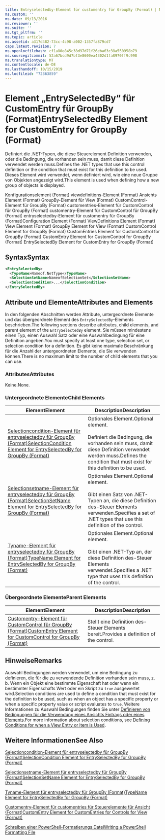```yaml
---
title: Entryselectedby-Element für customentry für GroupBy (Format) | Microsoft-Dokumentation
ms.custom: ''
ms.date: 09/13/2016
ms.reviewer: ''
ms.suite: ''
ms.tgt_pltfrm: ''
ms.topic: article
ms.assetid: a317d482-73cc-4c98-a002-1357fa879cd7
caps.latest.revision: 7
ms.openlocfilehash: cf1a80e845c38d97d71f26eba63c38a550958b79
ms.sourcegitcommit: 52a67bcd9d7bf3e8600ea4302d1fa8970ff9c998
ms.translationtype: MT
ms.contentlocale: de-DE
ms.lasthandoff: 10/15/2019
ms.locfileid: "72363859"
---
```

# <a name="entryselectedby-element-for-customentry-for-groupby-format"></a><span data-ttu-id="0250f-102">Element „EntrySelectedBy“ für CustomEntry für GroupBy (Format)</span><span class="sxs-lookup"><span data-stu-id="0250f-102">EntrySelectedBy Element for CustomEntry for GroupBy (Format)</span></span>

<span data-ttu-id="0250f-103">Definiert die .NET-Typen, die diese Steuerelement Definition verwenden, oder die Bedingung, die vorhanden sein muss, damit diese Definition verwendet werden muss.</span><span class="sxs-lookup"><span data-stu-id="0250f-103">Defines the .NET types that use this control definition or the condition that must exist for this definition to be used.</span></span> <span data-ttu-id="0250f-104">Dieses Element wird verwendet, wenn definiert wird, wie eine neue Gruppe von Objekten angezeigt wird.</span><span class="sxs-lookup"><span data-stu-id="0250f-104">This element is used when defining how a new group of objects is displayed.</span></span>

<span data-ttu-id="0250f-105">Konfigurationselement (Format) viewdefinitions-Element (Format) Ansichts Element (Format) GroupBy-Element für View (Format) CustomControl-Element für GroupBy (Format) customentries-Element für CustomControl für GroupBy (Format) customentry-Element für CustomControl für GroupBy (Format) entryselectedby-Element für customentry für GroupBy (Format)</span><span class="sxs-lookup"><span data-stu-id="0250f-105">Configuration Element (Format) ViewDefinitions Element (Format) View Element (Format) GroupBy Element for View (Format) CustomControl Element for GroupBy (Format) CustomEntries Element for CustomControl for GroupBy (Format) CustomEntry Element for CustomControl for GroupBy (Format) EntrySelectedBy Element for CustomEntry for GroupBy (Format)</span></span>

## <a name="syntax"></a><span data-ttu-id="0250f-106">Syntax</span><span class="sxs-lookup"><span data-stu-id="0250f-106">Syntax</span></span>

```xml
<EntrySelectedBy>
  <TypeName>Nameof.NetType</TypeName>
  <SelectionSetName>NameofSelectionSet</SelectionSetName>
  <SelectionCondition>...</SelectionCondition>
</EntrySelectedBy>
```

## <a name="attributes-and-elements"></a><span data-ttu-id="0250f-107">Attribute und Elemente</span><span class="sxs-lookup"><span data-stu-id="0250f-107">Attributes and Elements</span></span>

<span data-ttu-id="0250f-108">In den folgenden Abschnitten werden Attribute, untergeordnete Elemente und das übergeordnete Element des `EntrySelectedBy`-Elements beschrieben.</span><span class="sxs-lookup"><span data-stu-id="0250f-108">The following sections describe attributes, child elements, and parent element of the `EntrySelectedBy` element.</span></span> <span data-ttu-id="0250f-109">Sie müssen mindestens einen Typ, einen Auswahl Satz oder eine Auswahlbedingung für eine Definition angeben.</span><span class="sxs-lookup"><span data-stu-id="0250f-109">You must specify at least one type, selection set, or selection condition for a definition.</span></span> <span data-ttu-id="0250f-110">Es gibt keine maximale Beschränkung für die Anzahl der untergeordneten Elemente, die Sie verwenden können.</span><span class="sxs-lookup"><span data-stu-id="0250f-110">There is no maximum limit to the number of child elements that you can use.</span></span>

### <a name="attributes"></a><span data-ttu-id="0250f-111">Attributes</span><span class="sxs-lookup"><span data-stu-id="0250f-111">Attributes</span></span>

<span data-ttu-id="0250f-112">Keine.</span><span class="sxs-lookup"><span data-stu-id="0250f-112">None.</span></span>

### <a name="child-elements"></a><span data-ttu-id="0250f-113">Untergeordnete Elemente</span><span class="sxs-lookup"><span data-stu-id="0250f-113">Child Elements</span></span>

|<span data-ttu-id="0250f-114">Element</span><span class="sxs-lookup"><span data-stu-id="0250f-114">Element</span></span>|<span data-ttu-id="0250f-115">Description</span><span class="sxs-lookup"><span data-stu-id="0250f-115">Description</span></span>|
|-------------|-----------------|
|[<span data-ttu-id="0250f-116">Selectioncondition-Element für entryselectedby für GroupBy (Format)</span><span class="sxs-lookup"><span data-stu-id="0250f-116">SelectionCondition Element for EntrySelectedBy for GroupBy (Format)</span></span>](./selectioncondition-element-for-entryselectedby-for-groupby-format.md)|<span data-ttu-id="0250f-117">Optionales Element.</span><span class="sxs-lookup"><span data-stu-id="0250f-117">Optional element.</span></span><br /><br /> <span data-ttu-id="0250f-118">Definiert die Bedingung, die vorhanden sein muss, damit diese Definition verwendet werden muss.</span><span class="sxs-lookup"><span data-stu-id="0250f-118">Defines the condition that must exist for this definition to be used.</span></span>|
|[<span data-ttu-id="0250f-119">Selectionsetname-Element für entryselectedby für GroupBy (Format)</span><span class="sxs-lookup"><span data-stu-id="0250f-119">SelectionSetName Element for EntrySelectedBy for GroupBy (Format)</span></span>](./selectionsetname-element-for-entryselectedby-for-groupby-format.md)|<span data-ttu-id="0250f-120">Optionales Element.</span><span class="sxs-lookup"><span data-stu-id="0250f-120">Optional element.</span></span><br /><br /> <span data-ttu-id="0250f-121">Gibt einen Satz von .NET-Typen an, die diese Definition des-Steuer Elements verwenden.</span><span class="sxs-lookup"><span data-stu-id="0250f-121">Specifies a set of .NET types that use this definition of the control.</span></span>|
|[<span data-ttu-id="0250f-122">Tyname-Element für entryselectedby für GroupBy (Format)</span><span class="sxs-lookup"><span data-stu-id="0250f-122">TypeName Element for EntrySelectedBy for GroupBy (Format)</span></span>](./typename-element-for-entryselectedby-for-groupby-format.md)|<span data-ttu-id="0250f-123">Optionales Element.</span><span class="sxs-lookup"><span data-stu-id="0250f-123">Optional element.</span></span><br /><br /> <span data-ttu-id="0250f-124">Gibt einen .NET-Typ an, der diese Definition des-Steuer Elements verwendet.</span><span class="sxs-lookup"><span data-stu-id="0250f-124">Specifies a .NET type that uses this definition of the control.</span></span>|

### <a name="parent-elements"></a><span data-ttu-id="0250f-125">Übergeordnete Elemente</span><span class="sxs-lookup"><span data-stu-id="0250f-125">Parent Elements</span></span>

|<span data-ttu-id="0250f-126">Element</span><span class="sxs-lookup"><span data-stu-id="0250f-126">Element</span></span>|<span data-ttu-id="0250f-127">Description</span><span class="sxs-lookup"><span data-stu-id="0250f-127">Description</span></span>|
|-------------|-----------------|
|[<span data-ttu-id="0250f-128">Customentry-Element für CustomControl für GroupBy (Format)</span><span class="sxs-lookup"><span data-stu-id="0250f-128">CustomEntry Element for CustomControl for GroupBy (Format)</span></span>](./customentry-element-for-customcontrol-for-groupby-format.md)|<span data-ttu-id="0250f-129">Stellt eine Definition des-Steuer Elements bereit.</span><span class="sxs-lookup"><span data-stu-id="0250f-129">Provides a definition of the control.</span></span>|

## <a name="remarks"></a><span data-ttu-id="0250f-130">Hinweise</span><span class="sxs-lookup"><span data-stu-id="0250f-130">Remarks</span></span>

<span data-ttu-id="0250f-131">Auswahl Bedingungen werden verwendet, um eine Bedingung zu definieren, die für die zu verwendende Definition vorhanden sein muss, z. b. Wenn ein Objekt eine bestimmte Eigenschaft hat oder wenn ein bestimmter Eigenschafts Wert oder ein Skript zu `true` ausgewertet wird.</span><span class="sxs-lookup"><span data-stu-id="0250f-131">Selection conditions are used to define a condition that must exist for the definition to be used, such as when an object has a specific property or when a specific property value or script evaluates to `true`.</span></span> <span data-ttu-id="0250f-132">Weitere Informationen zu Auswahl Bedingungen finden Sie unter [Definieren von Bedingungen für die Verwendung eines Ansichts Eintrags oder eines Elements](./defining-conditions-for-displaying-data.md).</span><span class="sxs-lookup"><span data-stu-id="0250f-132">For more information about selection conditions, see [Defining Conditions for when a View Entry or Item is Used](./defining-conditions-for-displaying-data.md).</span></span>

## <a name="see-also"></a><span data-ttu-id="0250f-133">Weitere Informationen</span><span class="sxs-lookup"><span data-stu-id="0250f-133">See Also</span></span>

[<span data-ttu-id="0250f-134">Selectioncondition-Element für entryselectedby für GroupBy (Format)</span><span class="sxs-lookup"><span data-stu-id="0250f-134">SelectionCondition Element for EntrySelectedBy for GroupBy (Format)</span></span>](./selectioncondition-element-for-entryselectedby-for-groupby-format.md)

[<span data-ttu-id="0250f-135">Selectionsetname-Element für entryselectedby für GroupBy (Format)</span><span class="sxs-lookup"><span data-stu-id="0250f-135">SelectionSetName Element for EntrySelectedBy for GroupBy (Format)</span></span>](./selectionsetname-element-for-entryselectedby-for-groupby-format.md)

[<span data-ttu-id="0250f-136">Tyname-Element für entryselectedby für GroupBy (Format)</span><span class="sxs-lookup"><span data-stu-id="0250f-136">TypeName Element for EntrySelectedBy for GroupBy (Format)</span></span>](./typename-element-for-entryselectedby-for-groupby-format.md)

[<span data-ttu-id="0250f-137">Customentry-Element für customentries für Steuerelemente für Ansicht (Format)</span><span class="sxs-lookup"><span data-stu-id="0250f-137">CustomEntry Element for CustomEntries for Controls for View (Format)</span></span>](./customentry-element-for-customentries-for-controls-for-view-format.md)

[<span data-ttu-id="0250f-138">Schreiben einer PowerShell-Formatierungs Datei</span><span class="sxs-lookup"><span data-stu-id="0250f-138">Writing a PowerShell Formatting File</span></span>](./writing-a-powershell-formatting-file.md)
